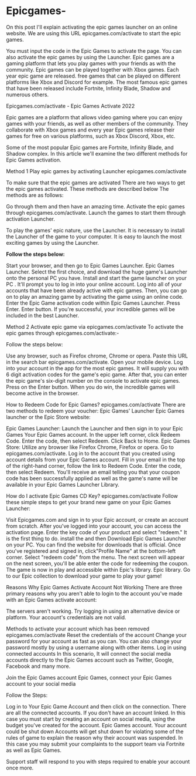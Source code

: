 # Epicgames-
On this post I'll explain activating the epic games launcher on an online website. We are using this URL epicgames.com/activate to start the epic games.


You must input the code in the Epic Games to activate the page. You can also activate the epic games by using the Launcher.
Epic games are a gaming platform that lets you play games with your friends as with the community. Epic games can be played together with Xbox games.
Each year epic game are released. free games that can be played on different platforms like Xbox and Discord for example. The most famous epic games that have been released include Fortnite, Infinity Blade, Shadow and numerous others.

Epicgames.com/activate - Epic Games Activate 2022


Epic games are a platform that allows video gaming where you can enjoy games with your friends, as well as other members of the community. They collaborate with Xbox games and every year Epic games release their games for free on various platforms, such as Xbox Discord, Xbox, etc.

Some of the most popular Epic games are Fortnite, Infinity Blade, and Shadow complex. In this article we'll examine the two different methods for Epic Games activation.


Method 1
Play epic games by activating Launcher
epicgames.com/activate

To make sure that the epic games are activated There are two ways to get the epic games activated. These methods are described below The methods are as follows:

Go through them and then have an amazing time. Activate the epic games through epicgames.com/activate. Launch the games to start them through activation Launcher.

To play the games' epic nature, use the Launcher. It is necessary to install the Launcher of the game to your computer. It is easy to launch the most exciting games by using the Launcher.

<b>Follow the steps below:</b>

Start your browser, and then go to Epic Games Launcher. Epic Games Launcher.
Select the first choice, and download the huge game's Launcher onto the personal PC you have.
Install and start the game launcher on your PC . It'll prompt you to log in into your online account.
Log into all of your accounts that have been already active with epic games.
Then, you can go on to play an amazing game by activating the game using an online code.
Enter the Epic Game activation code within Epic Games Launcher.
Press Enter. Enter button.
If you're successful, your incredible games will be included in the best Launcher.


Method 2
Activate epic game via epicgames.com/activate
To activate the epic games through epicgames.com/activate:-


Follow the steps below:

Use any browser, such as Firefox chrome, Chrome or opera.
Paste this URL in the search bar epicgames.com/activate.
Open your mobile device.
Log into your account in the app for the most epic games.
It will supply you with 6 digit activation codes for the game's epic game.
After that, you can enter the epic game's six-digit number on the console to activate epic games.
Press on the Enter button.
When you do win, the incredible games will become active in the browser.


How to Redeem Code for Epic Games?
epicgames.com/activate
There are two methods to redeem your voucher: Epic Games' Launcher Epic Games launcher or the Epic Store website:

Epic Games Launcher:
Launch the Launcher and then sign in to your Epic Games Your Epic Games account.
In the upper left corner, click Redeem Code.
Enter the code, then select Redeem.
Click Back to Home.
Epic Games Store:
Utilize any browser like Firefox Chrome, Firefox or opera.
Go to epicgames.com/activate.
Log in to the account that you created using account details from your Epic Games account.
Fill in your email in the top of the right-hand corner, follow the link to Redeem Code.
Enter the code, then select Redeem.
You'll receive an email telling you that your coupon code has been successfully applied as well as the game's name will be available in your Epic Games Launcher Library.


How do I activate Epic Games CD Key?
epicgames.com/activate
Follow these simple steps to get your brand new game on your Epic Games Launcher:

Visit Epicgames.com and sign in to your Epic account, or create an account from scratch.
After you've logged into your account, you can access the activation page.
Enter the key code of your product and select "redeem."
It is the first thing to do. install the and then Download Epic Games Launcher on your PC.
You can find the website for downloads that is official.
Once you've registered and signed in, click"Profile Name" at the bottom-left corner.
Select "redeem code" from the menu.
The next screen will appear on the next screen, you'll be able enter the code for redeeming the coupon.
The game is now in play and accessible within Epic's library. Epic library.
Go to our Epic collection to download your game to play your game!


Reasons Why Epic Games Activate Account Not Working
There are three primary reasons why you aren't able to login to the account you've made with an Epic Games activate account:

The servers aren't working.
Try logging in using an alternative device or platform.
Your account's credentials are not valid.

Methods to activate your account which has been removed
epicgames.com/activate
Reset the credentials of the account
Change your password for your account as fast as you can. You can also change your password mostly by using a username along with other items.
Log in using connected accounts
In this scenario, It will connect the social media accounts directly to the Epic Games account such as Twitter, Google, Facebook and many more.

Join the Epic Games account Epic Games, connect your Epic Games account to your social media

Follow the Steps:

Log in to Your Epic Game Account and then click on the connection.
There are all the connected accounts.
If you don't have an account linked.
In this case you must start by creating an account on social media, using the budget you've created for the account. Epic Games account.
Your account could be shut down
Accounts will get shut down for violating some of the rules of game to explain the reason why their account was suspended. In this case you may submit your complaints to the support team via Fortnite as well as Epic Games.

Support staff will respond to you with steps required to enable your account once more.
